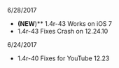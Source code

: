 
6/28/2017

 - **(NEW**)** 1.4r-43 Works on iOS 7
 - 1.4r-43 Fixes Crash on 12.24.10

6/24/2017

 - 1.4r-40 Fixes for YouTube 12.23
